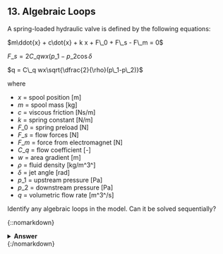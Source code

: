## 13. Algebraic Loops

A spring-loaded hydraulic valve is defined by the following equations:

$m\ddot{x} + c\dot{x} + k x + F\_0 + F\_s - F\_m = 0$

$F\_s = 2 C\_q wx(p\_1-p\_2\cos{\delta}$

$q = C\_q wx\sqrt{\dfrac{2}{\rho}(p\_1-p\_2)}$

where

* $x$ = spool position [m]
* $m$ = spool mass [kg]
* $c$ = viscous friction [Ns/m]
* $k$ = spring constant [N/m]
* $F\_0$ = spring preload [N]
* $F\_s$ = flow forces [N]
* $F\_m$ = force from electromagnet [N]
* $C\_q$ = flow coefficient [-]
* $w$ = area gradient [m]
* $\rho$ = fluid density [kg/m^3^]
* $\delta$ = jet angle [rad]
* $p\_1$ = upstream pressure [Pa]
* $p\_2$ = downstream pressure [Pa]
* $q$ = volumetric flow rate [m^3^/s]

Identify any algebraic loops in the model. Can it be solved sequentially?

{::nomarkdown}<details><summary><strong>Answer</strong></summary>{:/nomarkdown}
There is an algebraic loop between first and second equation, which both contain the variable $x$.

In this case the two equationsa are both linear, so it is possible to eliminate the algebraic loop by eliminating variable $F\_s$ and merge the two equations.
{::nomarkdown}</details>{:/nomarkdown}
